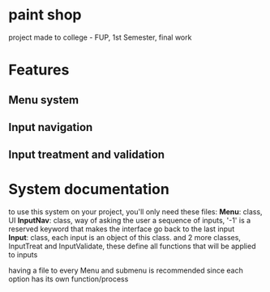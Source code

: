 # paint shop
project made to college - FUP, 1st Semester, final work

# Features
## Menu system
## Input navigation
## Input treatment and validation

# System documentation
to use this system on your project, you'll only need these files:
**Menu**: class, UI
**InputNav**: class, way of asking the user a sequence of inputs, '-1' is a reserved keyword that makes the interface go back to the last input  
**Input**: class, each input is an object of this class. and 2 more classes, InputTreat and InputValidate, these define all functions that will be applied to inputs

having a file to every Menu and submenu is recommended since each option has its own function/process
  
